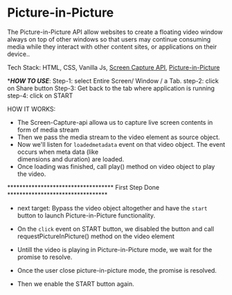 # Picture-in-Picture
The Picture-in-Picture API allow websites to create a floating video window always on top of other windows so that users may continue consuming media while they interact with other content sites, or applications on their device..

Tech Stack: HTML, CSS, Vanilla Js, [Screen Capture API](https://developer.mozilla.org/en-US/docs/Web/API/Screen_Capture_API/Using_Screen_Capture), [Picture-in-Picture](https://developer.mozilla.org/en-US/docs/Web/API/Picture-in-Picture_API)


****HOW TO USE***: 
  Step-1: select Entire Screen/ Window / a Tab.
  step-2: click on Share button
  Step-3: Get back to the tab where application is running
  step-4: click on START


HOW IT WORKS:
  * The Screen-Capture-api allowa us to capture live screen contents in form of media stream
  * Then we pass the media stream to the video element as source object.
  * Now we'll listen for `loadedmetadata` event on that video object. The event occurs when meta data (like  
    dimensions and duration) are loaded.
  * Once loading was finished, call play() method on video object to play the video.

  *********************************** First Step Done *********************************
  * next target: Bypass the video object altogether and have the `start` button to launch Picture-in-Picture
                 functionality.

  * On the `click` event on START button, we disabled the button and call requestPictureInPicture() method
    on the video element 
  
  * Untill the video is playing in Picture-in-Picture mode, we wait for the promise to resolve.

  * Once the user close picture-in-picture mode, the promise is resolved.
  
  * Then we enable the START button again.